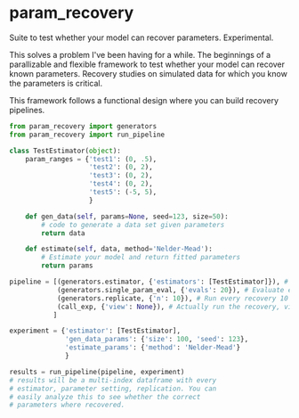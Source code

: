 param_recovery
==============

Suite to test whether your model can recover parameters. Experimental.

This solves a problem I've been having for a while. The beginnings of
a parallizable and flexible framework to test whether your model can
recover known parameters. Recovery studies on simulated data for which
you know the parameters is critical.

This framework follows a functional design where you can build
recovery pipelines.

```python
from param_recovery import generators
from param_recovery import run_pipeline

class TestEstimator(object):
    param_ranges = {'test1': (0, .5),
                    'test2': (0, 2),
                    'test3': (0, 2),
                    'test4': (0, 2),
                    'test5': (-5, 5),
                    }

    def gen_data(self, params=None, seed=123, size=50):
    	# code to generate a data set given parameters
        return data

    def estimate(self, data, method='Nelder-Mead'):
        # Estimate your model and return fitted parameters
        return params

pipeline = [(generators.estimator, {'estimators': [TestEstimator]}), # run one estimator
            (generators.single_param_eval, {'evals': 20}), # Evaluate every parameter over a range spanning 20 values
            (generators.replicate, {'n': 10}), # Run every recovery 10 times with different seeds
            (call_exp, {'view': None}), # Actually run the recovery, view can be an IPython parallel view
           ]

experiment = {'estimator': [TestEstimator],
              'gen_data_params': {'size': 100, 'seed': 123},
              'estimate_params': {'method': 'Nelder-Mead'}
              }

results = run_pipeline(pipeline, experiment)
# results will be a multi-index dataframe with every
# estimator, parameter setting, replication. You can
# easily analyze this to see whether the correct
# parameters where recovered.
```
